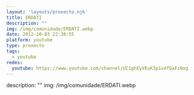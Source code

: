 ```yaml
---
layout: 'layouts/proxecto.njk'
title: ERDATI
description: ""
img: /img/comunidade/ERDATI.webp
date: 2012-10-03 22:38:55
platform: youtube
type: proxecto
tags:
  - youtube
redes:
  youtube: https://www.youtube.com/channel/UC1ghEyVEuK3p1v4fGaFz0og
---
```

description: ""
img: /img/comunidade/ERDATI.webp
